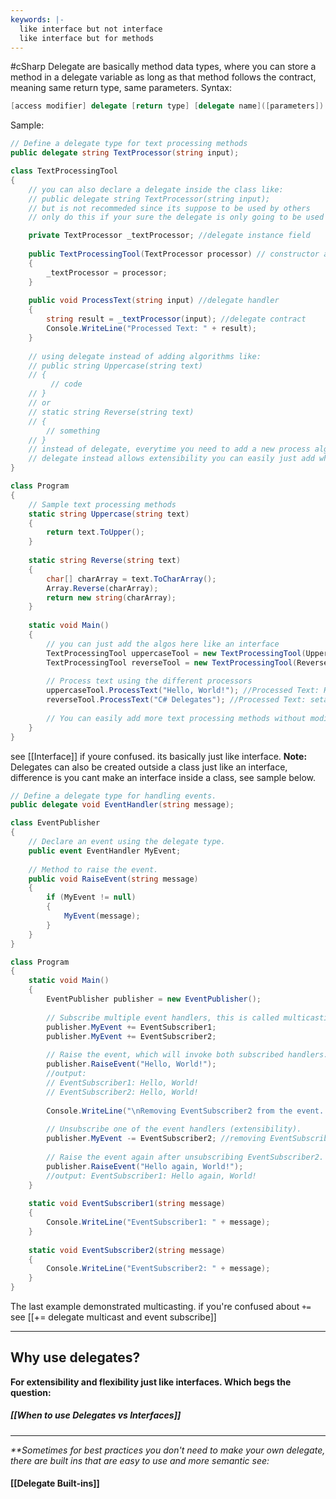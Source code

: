 ```yaml
---
keywords: |-
  like interface but not interface
  like interface but for methods
---
```

#cSharp 
Delegate are basically method data types, where you can store a method in a delegate variable as long as that method follows the contract, meaning same return type, same parameters.
Syntax:
```c#
[access modifier] delegate [return type] [delegate name]([parameters])
```
Sample:
```c#
// Define a delegate type for text processing methods
public delegate string TextProcessor(string input);

class TextProcessingTool
{
	// you can also declare a delegate inside the class like:
	// public delegate string TextProcessor(string input);
	// but is not recommeded since its suppose to be used by others
	// only do this if your sure the delegate is only going to be used by the class

    private TextProcessor _textProcessor; //delegate instance field
    
    public TextProcessingTool(TextProcessor processor) // constructor assigning the delegate injection to the field
    {
        _textProcessor = processor;
    }
    
    public void ProcessText(string input) //delegate handler
    {
        string result = _textProcessor(input); //delegate contract
        Console.WriteLine("Processed Text: " + result);
    }
    
	// using delegate instead of adding algorithms like:
	// public string Uppercase(string text)
	// {
		 // code
	// }
	// or
	// static string Reverse(string text)
	// {
		// something
	// }
	// instead of delegate, everytime you need to add a new process algo you have to modify the class
	// delegate instead allows extensibility you can easily just add whatever like an interface. see below:
}

class Program
{
    // Sample text processing methods
    static string Uppercase(string text)
    {
        return text.ToUpper();
    }
    
    static string Reverse(string text)
    {
        char[] charArray = text.ToCharArray();
        Array.Reverse(charArray);
        return new string(charArray);
    }
    
    static void Main()
    {
        // you can just add the algos here like an interface
        TextProcessingTool uppercaseTool = new TextProcessingTool(Uppercase);
        TextProcessingTool reverseTool = new TextProcessingTool(Reverse);
        
        // Process text using the different processors
        uppercaseTool.ProcessText("Hello, World!"); //Processed Text: HELLO, WORLD!
        reverseTool.ProcessText("C# Delegates"); //Processed Text: setagel eD #C
        
        // You can easily add more text processing methods without modifying the TextProcessingTool class.
    }
}
```
see [[Interface]] if youre confused. its basically just like interface.
**Note:** Delegates can also be created outside a class just like an interface, difference is you cant make an interface inside a class, see sample below.
```c#
// Define a delegate type for handling events.
public delegate void EventHandler(string message);

class EventPublisher
{
    // Declare an event using the delegate type.
    public event EventHandler MyEvent;
    
    // Method to raise the event.
    public void RaiseEvent(string message)
    {
        if (MyEvent != null)
        {
            MyEvent(message);
        }
    }
}

class Program
{
    static void Main()
    {
        EventPublisher publisher = new EventPublisher();
        
        // Subscribe multiple event handlers, this is called multicasting.
        publisher.MyEvent += EventSubscriber1;
        publisher.MyEvent += EventSubscriber2;
        
        // Raise the event, which will invoke both subscribed handlers.
        publisher.RaiseEvent("Hello, World!");
        //output: 
        // EventSubscriber1: Hello, World! 
        // EventSubscriber2: Hello, World!
        
        Console.WriteLine("\nRemoving EventSubscriber2 from the event...\n");
        
        // Unsubscribe one of the event handlers (extensibility).
        publisher.MyEvent -= EventSubscriber2; //removing EventSubscriber2 will only output EventSubscriber1
        
        // Raise the event again after unsubscribing EventSubscriber2.
        publisher.RaiseEvent("Hello again, World!");
        //output: EventSubscriber1: Hello again, World!
    }
    
    static void EventSubscriber1(string message)
    {
        Console.WriteLine("EventSubscriber1: " + message);
    }
    
    static void EventSubscriber2(string message)
    {
        Console.WriteLine("EventSubscriber2: " + message);
    }
}
```
The last example demonstrated multicasting.
if you're confused about `+=` see [[+= delegate multicast and event subscribe]]

---
## Why use delegates?
**For extensibility and flexibility just like interfaces. Which begs the question:**
##### [[When to use Delegates vs Interfaces]]

---
_**Sometimes for best practices you don't need to make your own delegate, there are built ins that are easy to use and more semantic see:_
#### [[Delegate Built-ins]]

